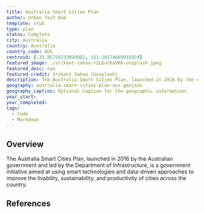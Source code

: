 ```yaml
---
title: Australia Smart Cities Plan
author: Urban Tech Hub
template: stub
type: plan
status: Complete
city: Australia
country: Australia
country_code: AUS
centroid: [-33.85754233894982, 151.18174669018424]
featured_image: ./srikant-sahoo-r2L6vCKaVRk-unsplash.jpeg
featured_desc: nan
featured_credit: Srikant Sahoo (Unsplash)
description: The Australia Smart Cities Plan, launched in 2016 by the Australian government and led by the Department of Infrastructure, is a government initiative aimed at using smart technologies and data-driven approaches to improve the livability, sustainability, and productivity of cities across the country.
geography: australia-smart-cities-plan-aus.geojson
geography_caption: Optional Caption for the geographic information.
year_start:
year_completed:
tags:
  - Code
  - Markdown
---
```


## Overview

The Australia Smart Cities Plan, launched in 2016 by the Australian government and led by the Department of Infrastructure, is a government initiative aimed at using smart technologies and data-driven approaches to improve the livability, sustainability, and productivity of cities across the country.

## References
